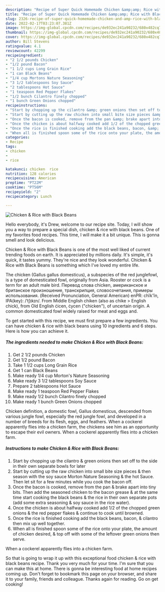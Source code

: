 ```yaml
---
description: "Recipe of Super Quick Homemade Chicken &amp;amp; Rice with Black Beans"
title: "Recipe of Super Quick Homemade Chicken &amp;amp; Rice with Black Beans"
slug: 2326-recipe-of-super-quick-homemade-chicken-and-amp-rice-with-black-beans
date: 2022-02-17T03:23:07.381Z
image: https://img-global.cpcdn.com/recipes/de932ec241a90232/680x482cq70/chicken-rice-with-black-beans-recipe-main-photo.jpg
thumbnail: https://img-global.cpcdn.com/recipes/de932ec241a90232/680x482cq70/chicken-rice-with-black-beans-recipe-main-photo.jpg
cover: https://img-global.cpcdn.com/recipes/de932ec241a90232/680x482cq70/chicken-rice-with-black-beans-recipe-main-photo.jpg
author: Bill Stevens
ratingvalue: 4.1
reviewcount: 42299
recipeingredient:
- "2 1/2 pounds Chicken"
- "1/2 pound Bacon"
- "1 1/2 cups Long Grain Rice"
- "1 can Black Beans"
- "1/4 cup Mortons Nature Seasoning"
- "3 1/2 tablespoons Soy Sauce"
- "2 tablespoons Hot Sauce"
- "1 teaspoon Red Pepper Flakes"
- "1/2 bunch Cilantro finely chopped"
- "1 bunch Green Onions chopped"
recipeinstructions:
- "Start by chopping up the cilantro &amp; green onions then set off to the side in their own separate bowls for later"
- "Start by cutting up the raw chicken into small bite size pieces &amp; then season with the soy sauce Morton Nature Seasoning &amp; the hot Sauce. Then let sit for a few minutes while you cook the bacon off."
- "Once the bacon is cooked, remove from the pan &amp; brake apart into tiny bits. Then add the seasoned chicken to the bacon grease &amp; at the same time start cooking the black beans &amp; the rice in their own separate pots (add some extra seasoning &amp; soy sauce in the rice water)."
- "Once the chicken is about halfway cooked add 1/2 of the chopped green onions &amp; the red pepper flakes &amp; continue to cook until browned."
- "Once the rice is finished cooking add the black beans, bacon, &amp; cilantro then mix up well together."
- "When all is finished spoon some of the rice onto your plate, the amount of chicken desired, &amp; top off with some of the leftover green onions then serve."
categories:
- Recipe
tags:
- chicken
- 
- rice

katakunci: chicken  rice 
nutrition: 128 calories
recipecuisine: American
preptime: "PT22M"
cooktime: "PT56M"
recipeyield: "2"
recipecategory: Lunch

---
```



![Chicken &amp; Rice with Black Beans](https://img-global.cpcdn.com/recipes/de932ec241a90232/680x482cq70/chicken-rice-with-black-beans-recipe-main-photo.jpg)

Hello everybody, it's Drew, welcome to our recipe site. Today, I will show you a way to prepare a special dish, chicken &amp; rice with black beans. One of my favorites food recipes. This time, I will make it a bit unique. This is gonna smell and look delicious.

Chicken &amp; Rice with Black Beans is one of the most well liked of current trending foods on earth. It is appreciated by millions daily. It's simple, it's quick, it tastes yummy. They're nice and they look wonderful. Chicken &amp; Rice with Black Beans is something which I've loved my entire life.

The chicken (Gallus gallus domesticus), a subspecies of the red junglefowl, is a type of domesticated fowl, originally from Asia. Rooster or cock is a term for an adult male bird. Перевод слова chicken, американское и британское произношение, транскрипция, словосочетания, примеры использования. (Received Pronunciation, General American) enPR: chĭk&#39;ĭn, IPA(key): /ˈtʃɪkɪn/. From Middle English chiken (also as chike &gt; English chick), from Old English ċicen, ċycen (&#34;chicken&#34;), of uncertain origin. A common domesticated fowl widely raised for meat and eggs and.


To get started with this recipe, we must first prepare a few ingredients. You can have chicken &amp; rice with black beans using 10 ingredients and 6 steps. Here is how you can achieve it.

<!--inarticleads1-->

##### The ingredients needed to make Chicken &amp; Rice with Black Beans:

1. Get 2 1/2 pounds Chicken
1. Get 1/2 pound Bacon
1. Take 1 1/2 cups Long Grain Rice
1. Get 1 can Black Beans
1. Make ready 1/4 cup Morton&#39;s Nature Seasoning
1. Make ready 3 1/2 tablespoons Soy Sauce
1. Prepare 2 tablespoons Hot Sauce
1. Make ready 1 teaspoon Red Pepper Flakes
1. Make ready 1/2 bunch Cilantro finely chopped
1. Make ready 1 bunch Green Onions chopped


Chicken definition, a domestic fowl, Gallus domesticus, descended from various jungle fowl, especially the red jungle fowl, and developed in a number of breeds for its flesh, eggs, and feathers. When a cockerel apparently flies into a chicken farm, the chickens see him as an opportunity to escape their evil owners. When a cockerel apparently flies into a chicken farm. 

<!--inarticleads2-->

##### Instructions to make Chicken &amp; Rice with Black Beans:

1. Start by chopping up the cilantro &amp; green onions then set off to the side in their own separate bowls for later
1. Start by cutting up the raw chicken into small bite size pieces &amp; then season with the soy sauce Morton Nature Seasoning &amp; the hot Sauce. Then let sit for a few minutes while you cook the bacon off.
1. Once the bacon is cooked, remove from the pan &amp; brake apart into tiny bits. Then add the seasoned chicken to the bacon grease &amp; at the same time start cooking the black beans &amp; the rice in their own separate pots (add some extra seasoning &amp; soy sauce in the rice water).
1. Once the chicken is about halfway cooked add 1/2 of the chopped green onions &amp; the red pepper flakes &amp; continue to cook until browned.
1. Once the rice is finished cooking add the black beans, bacon, &amp; cilantro then mix up well together.
1. When all is finished spoon some of the rice onto your plate, the amount of chicken desired, &amp; top off with some of the leftover green onions then serve.


When a cockerel apparently flies into a chicken farm. 

So that is going to wrap it up with this exceptional food chicken &amp; rice with black beans recipe. Thank you very much for your time. I'm sure that you can make this at home. There is gonna be interesting food at home recipes coming up. Don't forget to bookmark this page on your browser, and share it to your family, friends and colleague. Thanks again for reading. Go on get cooking!

